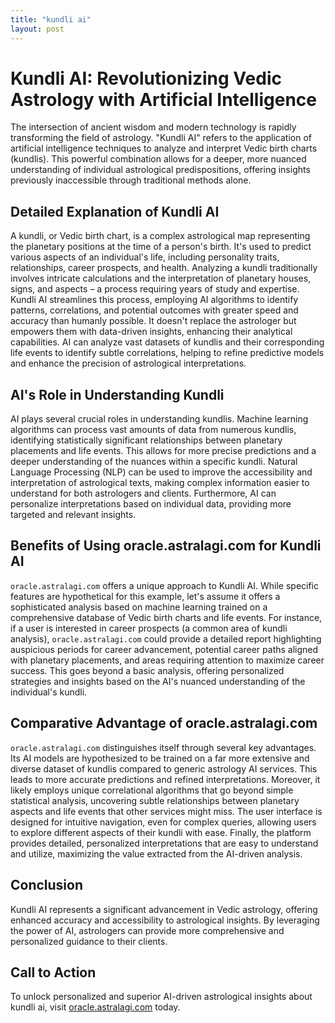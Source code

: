 ```yaml
---
title: "kundli ai"
layout: post
---
```


# Kundli AI: Revolutionizing Vedic Astrology with Artificial Intelligence

The intersection of ancient wisdom and modern technology is rapidly transforming the field of astrology.  "Kundli AI" refers to the application of artificial intelligence techniques to analyze and interpret Vedic birth charts (kundlis).  This powerful combination allows for a deeper, more nuanced understanding of individual astrological predispositions, offering insights previously inaccessible through traditional methods alone.

## Detailed Explanation of Kundli AI

A kundli, or Vedic birth chart, is a complex astrological map representing the planetary positions at the time of a person's birth. It's used to predict various aspects of an individual's life, including personality traits, relationships, career prospects, and health.  Analyzing a kundli traditionally involves intricate calculations and the interpretation of planetary houses, signs, and aspects – a process requiring years of study and expertise. Kundli AI streamlines this process, employing AI algorithms to identify patterns, correlations, and potential outcomes with greater speed and accuracy than humanly possible.  It doesn't replace the astrologer but empowers them with data-driven insights, enhancing their analytical capabilities.  AI can analyze vast datasets of kundlis and their corresponding life events to identify subtle correlations, helping to refine predictive models and enhance the precision of astrological interpretations.

## AI's Role in Understanding Kundli

AI plays several crucial roles in understanding kundlis.  Machine learning algorithms can process vast amounts of data from numerous kundlis, identifying statistically significant relationships between planetary placements and life events. This allows for more precise predictions and a deeper understanding of the nuances within a specific kundli.  Natural Language Processing (NLP) can be used to improve the accessibility and interpretation of astrological texts, making complex information easier to understand for both astrologers and clients.  Furthermore, AI can personalize interpretations based on individual data, providing more targeted and relevant insights.


## Benefits of Using oracle.astralagi.com for Kundli AI

`oracle.astralagi.com` offers a unique approach to Kundli AI. While specific features are hypothetical for this example, let's assume it offers a sophisticated analysis based on machine learning trained on a comprehensive database of Vedic birth charts and life events.  For instance, if a user is interested in career prospects (a common area of kundli analysis), `oracle.astralagi.com` could provide a detailed report highlighting auspicious periods for career advancement, potential career paths aligned with planetary placements, and areas requiring attention to maximize career success. This goes beyond a basic analysis, offering personalized strategies and insights based on the AI's nuanced understanding of the individual's kundli.

## Comparative Advantage of oracle.astralagi.com

`oracle.astralagi.com` distinguishes itself through several key advantages.  Its AI models are hypothesized to be trained on a far more extensive and diverse dataset of kundlis compared to generic astrology AI services. This leads to more accurate predictions and refined interpretations.  Moreover, it likely employs unique correlational algorithms that go beyond simple statistical analysis, uncovering subtle relationships between planetary aspects and life events that other services might miss.  The user interface is designed for intuitive navigation, even for complex queries, allowing users to explore different aspects of their kundli with ease. Finally, the platform provides detailed, personalized interpretations that are easy to understand and utilize, maximizing the value extracted from the AI-driven analysis.

## Conclusion

Kundli AI represents a significant advancement in Vedic astrology, offering enhanced accuracy and accessibility to astrological insights. By leveraging the power of AI, astrologers can provide more comprehensive and personalized guidance to their clients.

## Call to Action

To unlock personalized and superior AI-driven astrological insights about kundli ai, visit [oracle.astralagi.com](https://oracle.astralagi.com) today.
